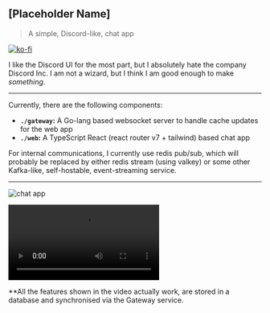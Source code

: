 ## [Placeholder Name] 
> A simple, Discord-like, chat app

[![ko-fi](https://ko-fi.com/img/githubbutton_sm.svg)](https://ko-fi.com/I3I6AFVAP)

I like the Discord UI for the most part, but I absolutely hate the company Discord Inc. I am not a wizard, but I think I am good enough to make *something*.

---

Currently, there are the following components:
- **`./gateway`:** A Go-lang based websocket server to handle cache updates for the web app
- **`./web`:** A TypeScript React (react router v7 + tailwind) based chat app

For internal communications, I currently use redis pub/sub, which will probably be replaced by either redis stream (using valkey) or some other Kafka-like, self-hostable, event-streaming service.

---

![chat app](https://gitlab.com/-/project/66247970/uploads/03d97de6adc78726d912ce53b60c439c/Screenshot_From_2025-02-06_20-37-25.png)

![joining a new server and UI overview](https://gitlab.com/-/project/66247970/uploads/aababa6ba1414e33b7b3bde882fe2a3f/Screencast_From_2025-02-06_20-38-07.mp4)

**All the features shown in the video actually work, are stored in a database and synchronised via the Gateway service.